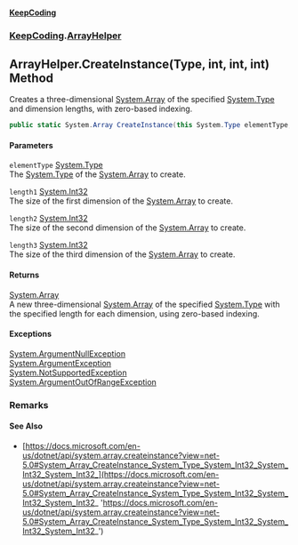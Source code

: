 #### [KeepCoding](index.md 'index')
### [KeepCoding](KeepCoding.md 'KeepCoding').[ArrayHelper](ArrayHelper.md 'KeepCoding.ArrayHelper')
## ArrayHelper.CreateInstance(Type, int, int, int) Method
Creates a three-dimensional [System.Array](https://docs.microsoft.com/en-us/dotnet/api/System.Array 'System.Array') of the specified [System.Type](https://docs.microsoft.com/en-us/dotnet/api/System.Type 'System.Type') and dimension lengths, with zero-based indexing.  
```csharp
public static System.Array CreateInstance(this System.Type elementType, int length1, int length2, int length3);
```
#### Parameters
<a name='KeepCoding.ArrayHelper.CreateInstance(System.Type.int.int.int).elementType'></a>
`elementType` [System.Type](https://docs.microsoft.com/en-us/dotnet/api/System.Type 'System.Type')  
The [System.Type](https://docs.microsoft.com/en-us/dotnet/api/System.Type 'System.Type') of the [System.Array](https://docs.microsoft.com/en-us/dotnet/api/System.Array 'System.Array') to create.
  
<a name='KeepCoding.ArrayHelper.CreateInstance(System.Type.int.int.int).length1'></a>
`length1` [System.Int32](https://docs.microsoft.com/en-us/dotnet/api/System.Int32 'System.Int32')  
The size of the first dimension of the [System.Array](https://docs.microsoft.com/en-us/dotnet/api/System.Array 'System.Array') to create.
  
<a name='KeepCoding.ArrayHelper.CreateInstance(System.Type.int.int.int).length2'></a>
`length2` [System.Int32](https://docs.microsoft.com/en-us/dotnet/api/System.Int32 'System.Int32')  
The size of the second dimension of the [System.Array](https://docs.microsoft.com/en-us/dotnet/api/System.Array 'System.Array') to create.
  
<a name='KeepCoding.ArrayHelper.CreateInstance(System.Type.int.int.int).length3'></a>
`length3` [System.Int32](https://docs.microsoft.com/en-us/dotnet/api/System.Int32 'System.Int32')  
The size of the third dimension of the [System.Array](https://docs.microsoft.com/en-us/dotnet/api/System.Array 'System.Array') to create.
  
#### Returns
[System.Array](https://docs.microsoft.com/en-us/dotnet/api/System.Array 'System.Array')  
A new three-dimensional [System.Array](https://docs.microsoft.com/en-us/dotnet/api/System.Array 'System.Array') of the specified [System.Type](https://docs.microsoft.com/en-us/dotnet/api/System.Type 'System.Type') with the specified length for each dimension, using zero-based indexing.
#### Exceptions
[System.ArgumentNullException](https://docs.microsoft.com/en-us/dotnet/api/System.ArgumentNullException 'System.ArgumentNullException')  
[System.ArgumentException](https://docs.microsoft.com/en-us/dotnet/api/System.ArgumentException 'System.ArgumentException')  
[System.NotSupportedException](https://docs.microsoft.com/en-us/dotnet/api/System.NotSupportedException 'System.NotSupportedException')  
[System.ArgumentOutOfRangeException](https://docs.microsoft.com/en-us/dotnet/api/System.ArgumentOutOfRangeException 'System.ArgumentOutOfRangeException')  
### Remarks
#### See Also
- [https://docs.microsoft.com/en-us/dotnet/api/system.array.createinstance?view=net-5.0#System_Array_CreateInstance_System_Type_System_Int32_System_Int32_System_Int32_](https://docs.microsoft.com/en-us/dotnet/api/system.array.createinstance?view=net-5.0#System_Array_CreateInstance_System_Type_System_Int32_System_Int32_System_Int32_ 'https://docs.microsoft.com/en-us/dotnet/api/system.array.createinstance?view=net-5.0#System_Array_CreateInstance_System_Type_System_Int32_System_Int32_System_Int32_')
